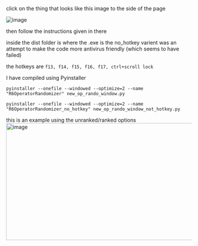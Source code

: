 click on the thing that looks like this image to the side of the page 

![image](https://github.com/QueenRose4444/siege-operator-randomizer/assets/159089781/6a26e4e5-b4a7-4f49-8f75-b0d11a03299d)

then follow the instructions given in there

inside the dist folder is where the .exe is 
the no_hotkey varient was an attempt to make the code more antivirus friendly (which seems to have failed)

the hotkeys are ```f13, f14, f15, f16, f17, ctrl+scroll lock```

I have compiled using Pyinstaller

```pyinstaller --onefile --windowed --optimize=2 --name "R6OperatorRandomizer" new_op_rando_window.py```

```pyinstaller --onefile --windowed --optimize=2 --name "R6OperatorRandomizer_no_hotkey" new_op_rando_window_not_hotkey.py```


this is an example using the unranked/ranked options
<img width="1045" height="319" alt="image" src="https://github.com/user-attachments/assets/28b60017-e3fe-43dd-afa3-bb02387f9b9c" />


